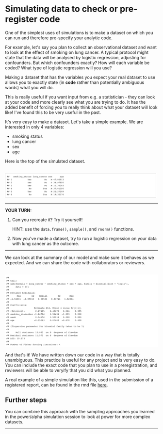 # Simulating data to check or pre-register code


One of the simplest uses of simulations is to make a dataset on which you can run and therefore pre-specify your analytic code. 

For example, let's say you plan to collect an observational dataset and want to look at the effect of smoking on lung cancer. 
A typical protocol might state that the data will be analysed by logistic regression, adjusting for confounders. 
But which confounders exactly? How will each variable be coded? What type of logistic regression will you use? 

Making a dataset that has the variables you expect your real dataset to use allows you to exactly state (in **code** rather than potentially ambiguous words) what you will do. 

This is really useful if you want input from e.g. a statistician - they can look at your code and more clearly see what you are trying to do. 
It has the added benefit of forcing you to really think about what your dataset will look like! I've found this to be very useful in the past.

It's very easy to make a dataset. Let's take a simple example. We are interested in only 4 variables:

* smoking status 
* lung cancer
* sex
* age

Here is the top of the simulated dataset. 

<br/>
<img src="./assets/simulated-data.png" width="500">  
<br/>

***

**YOUR TURN:**

1. Can you recreate it? Try it yourself! 

    HINT: use the `data.frame()`, `sample()`, and `rnorm()` functions.

2. Now you've made a dataset, try to run a logistic regression on your data with lung cancer as the outcome. 

***

We can look at the summary of our model and make sure it behaves as we expected. And we can share the code with collaborators or reviewers.

<br/>
<img src="./assets/logreg-results.png" width="750">  
<br/>


And that's it! We have written down our code in a way that is totally unambiguous. This practice is useful for any project and is very easy to do. You can include the exact code that you plan to use in a preregistration, and reviewers will be able to veryify that you did what you planned.

A real example of a simple simulation like this, used in the submission of a registered report, can be found in the rmd file [here](https://osf.io/5jf9p/).


## Further steps 

You can combine this approach with the sampling approaches you learned in the power/alpha simulation session to look at power for more complex datasets. 

*****



